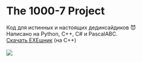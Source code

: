 # The 1000-7 Project
Код для истинных и настоящих дединсайдиков 😈<br>
Написано на Python, C++, C# и PascalABC.<br>
<a href="https://github.com/itsyuni/1000-7/releases/tag/Release">Скачать EXEшник</a> (на C++)<br><br>
<img src="https://memepedia.ru/wp-content/uploads/2019/08/ded-insayd-5-768x768.jpg">
